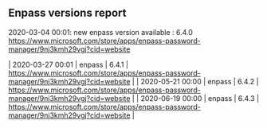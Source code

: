 ## Enpass versions report

2020-03-04 00:01: new enpass version available : 6.4.0 https://www.microsoft.com/store/apps/enpass-password-manager/9nj3kmh29vgj?cid=website

| 2020-03-27 00:01 | enpass | 6.4.1 | https://www.microsoft.com/store/apps/enpass-password-manager/9nj3kmh29vgj?cid=website |
| 2020-05-21 00:00 | enpass | 6.4.2 | https://www.microsoft.com/store/apps/enpass-password-manager/9nj3kmh29vgj?cid=website |
| 2020-06-19 00:00 | enpass | 6.4.3 | https://www.microsoft.com/store/apps/enpass-password-manager/9nj3kmh29vgj?cid=website |
